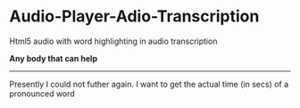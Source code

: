 # Audio-Player-Adio-Transcription
Html5 audio with word highlighting in audio transcription


<b>Any body that can help</b><hr/>
<p>Presently I could not futher again. I want to get the actual time (in secs) of a pronounced word</p>
